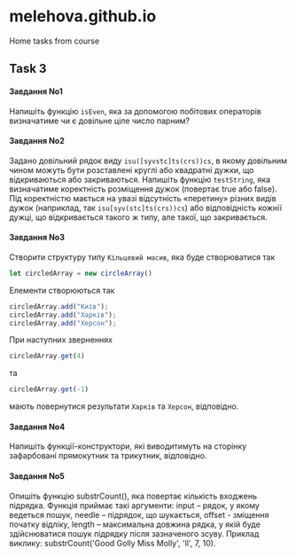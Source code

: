 # melehova.github.io

Home tasks from course

## Task 3

#### Завдання No1

Напишіть функцію ```isEven```, яка за допомогою побітових операторів визначатиме
чи є довільне ціле число парним?

#### Завдання No2

Задано довільний рядок виду 
`isu([syvstc]ts(crs))cs`, в якому довільним чином
можуть бути розставлені круглі або квадратні дужки, що відкриваються або
закриваються. Напишіть функцію `testString`, яка визначатиме коректність
розміщення дужок (повертає true або false). Під коректністю мається на увазі
відсутність «перетину» різних видів дужок (наприклад, так `isu[syv(stc]ts(crs))cs`) або відповідність кожнії дужці, що відкривається такого
ж типу, але такої, що закривається.

#### Завдання No3

Створити структуру типу `Кільцевий масив`, яка буде створюватися так 
```js
let circledArray = new circleArray()
```
Елементи створюються так
```js
circledArray.add("Київ");
circledArray.add("Харків");
circledArray.add("Херсон");
```
При наступних зверненнях 
```js
circledArray.get(4)
```
та 
```js
circledArray.get(-1)
```
мають
повернутися результати `Харків` та `Херсон`, відповідно.

#### Завдання No4

Напишіть функції-конструктори, які виводитимуть на сторінку зафарбовані
прямокутник та трикутник, відповідно.

#### Завдання No5

Опишіть функцію substrCount(), яка повертає кількість входжень підрядка.
Функція приймає такі аргументи: input – рядок, у якому ведеться пошук, needle
– підрядок, що шукається, offset - зміщення початку відліку, length –
максимальна довжина рядка, у якій буде здійснюватися пошук підрядку після
зазначеного зсуву. Приклад виклику: substrCount('Good Golly Miss Molly', 'll', 7,
10).
